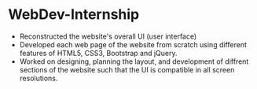 # WebDev-Internship
- Reconstructed the website's overall UI (user interface) 
- Developed each web page of the website from scratch using different features of HTML5, CSS3, Bootstrap and jQuery.
- Worked on designing, planning the layout, and development of diffrent sections of the website such that the UI is compatible in all screen resolutions. 
